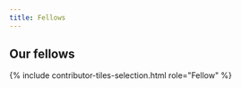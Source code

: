 ```yaml
---
title: Fellows
---
```


## Our fellows

{% include contributor-tiles-selection.html role="Fellow" %}